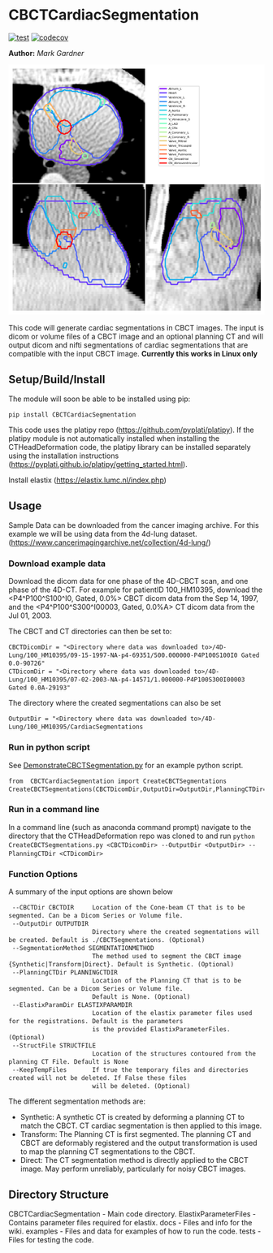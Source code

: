# CBCTCardiacSegmentation

[![test](https://github.com/Image-X-Institute/CBCTCardiacSegmentation/actions/workflows/python-app.yml/badge.svg?branch=main)](https://github.com/Image-X-Institute/CBCTCardiacSegmentation/actions/workflows/python-app.yml)
[![codecov](https://codecov.io/gh/Image-X-Institute/CBCTCardiacSegmentation/branch/main/graph/badge.svg?token=WETEA11B5D)](https://codecov.io/gh/Image-X-Institute/CBCTCardiacSegmentation)

**Author:** *Mark Gardner*

![CBCTExampleImage](https://github.com/Image-X-Institute/CBCTCardiacSegmentation/blob/main/docs/_images/GTHeartSegs.png?raw=true)

This code will generate cardiac segmentations in CBCT images. The input is dicom or volume files of a CBCT image and an optional planning CT and will output dicom and nifti segmentations of cardiac segmentations that are compatible with the input CBCT image. **Currently this works in Linux only**


## Setup/Build/Install

The module will soon be able to be installed using pip:

```
pip install CBCTCardiacSegmentation
```

This code uses the platipy repo (https://github.com/pyplati/platipy). If the platipy module is not automatically installed when installing the CTHeadDeformation code, the platipy library can be installed separately using the installation instructions (https://pyplati.github.io/platipy/getting_started.html). 

Install elastix (https://elastix.lumc.nl/index.php)

## Usage

Sample Data can be downloaded from the cancer imaging archive. For this example we will be using data from the 4d-lung dataset.  (https://www.cancerimagingarchive.net/collection/4d-lung/)

### Download example data

Download the dicom data for one phase of the 4D-CBCT scan, and one phase of the 4D-CT. For example for patientID 100_HM10395, download the <P4^P100^S100^I0, Gated, 0.0%> CBCT dicom data from the Sep 14, 1997, and the <P4^P100^S300^I00003, Gated, 0.0%A> CT dicom data from the Jul 01, 2003.

The CBCT and CT directories can then be set to:

```
CBCTDicomDir = "<Directory where data was downloaded to>/4D-Lung/100_HM10395/09-15-1997-NA-p4-69351/500.000000-P4P100S100I0 Gated 0.0-90726"
CTDicomDir = "<Directory where data was downloaded to>/4D-Lung/100_HM10395/07-02-2003-NA-p4-14571/1.000000-P4P100S300I00003 Gated 0.0A-29193"
```
The directory where the created segmentations can also be set
```
OutputDir = "<Directory where data was downloaded to>/4D-Lung/100_HM10395/CardiacSegmentations
```

### Run in python script
See [DemonstrateCBCTSegmentation.py](https://github.com/Image-X-Institute/CBCTCardiacSegmentation/blob/master/CBCTCardiacSegmentation/DemonstrateCBCTSegmentation.py) for an example python script. 
```
from  CBCTCardiacSegmentation import CreateCBCTSegmentations
CreateCBCTSegmentations(CBCTDicomDir,OutputDir=OutputDir,PlanningCTDir=CTDicomDir)
```

### Run in a command line

In a command line (such as anaconda command prompt) navigate to the directory that the CTHeadDeformation repo was cloned to and run 
```python CreateCBCTSegmentations.py <CBCTDicomDir> --OutputDir <OutputDir> --PlanningCTDir <CTDicomDir>``` 

### Function Options
 A summary of the input options are shown below
 ```
  --CBCTDir CBCTDIR     Location of the Cone-beam CT that is to be segmented. Can be a Dicom Series or Volume file.
  --OutputDir OUTPUTDIR
                        Directory where the created segmentations will be created. Default is ./CBCTSegmentations. (Optional)
  --SegmentationMethod SEGMENTATIONMETHOD
                        The method used to segment the CBCT image {Synthetic|Transform|Direct}. Default is Synthetic. (Optional)
  --PlanningCTDir PLANNINGCTDIR
                        Location of the Planning CT that is to be segmented. Can be a Dicom Series or Volume file.
                        Default is None. (Optional)
  --ElastixParamDir ELASTIXPARAMDIR
                        Location of the elastix parameter files used for the registrations. Default is the parameters
                        is the provided ElastixParameterFiles. (Optional)
  --StructFile STRUCTFILE
                        Location of the structures contoured from the planning CT File. Default is None
  --KeepTempFiles       If true the temporary files and directories created will not be deleted. If False these files
                        will be deleted. (Optional)
 ```
 
 The different segmentation methods are:
 - Synthetic: A synthetic CT is created by deforming a planning CT to match the CBCT. CT cardiac segmentation is then applied to this image.
 - Transform: The Planning CT is first segmented. The planning CT and CBCT are deformably registered and the output transformation is used to map the planning CT segmentations to the CBCT.
 - Direct: The CT segmentation method is directly applied to the CBCT image. May perform unreliably, particularly for noisy CBCT images. 
 
 
## Directory Structure
CBCTCardiacSegmentation - Main code directory.
ElastixParameterFiles - Contains parameter files required for elastix.
docs - Files and info for the wiki. 
examples - Files and data for examples of how to run the code.
tests - Files for testing the code. 
